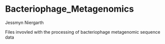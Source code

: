 # Bacteriophage_Metagenomics
Jessmyn Niergarth

Files invovled with the processing of bacteriophage metagenomic sequence data
